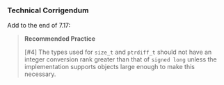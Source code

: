 ### Technical Corrigendum

Add to the end of 7.17:

> **Recommended Practice**
> 
> \[#4] The types used for `size_t` and `ptrdiff_t` should not have an integer
> conversion rank greater than that of `signed long` unless the implementation
> supports objects large enough to make this necessary.

